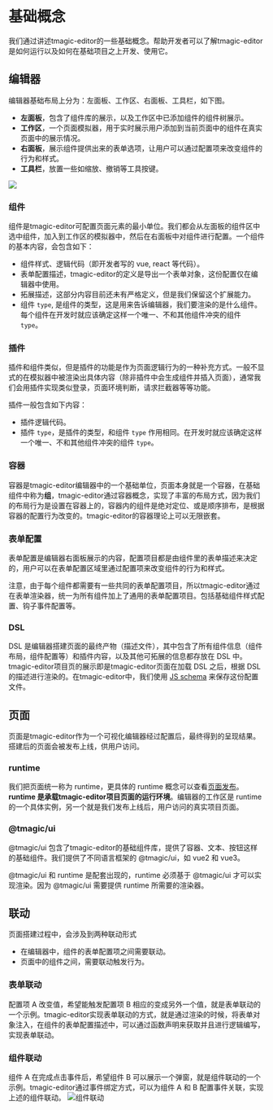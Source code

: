 # 基础概念
我们通过讲述tmagic-editor的一些基础概念。帮助开发者可以了解tmagic-editor是如何运行以及如何在基础项目之上开发、使用它。

## 编辑器
编辑器基础布局上分为：左面板、工作区、右面板、工具栏，如下图。
- **左面板**，包含了组件库的展示，以及工作区中已添加组件的组件树展示。
- **工作区**，一个页面模拟器，用于实时展示用户添加到当前页面中的组件在真实页面中的展示情况。
- **右面板**，展示组件提供出来的表单选项，让用户可以通过配置项来改变组件的行为和样式。
- **工具栏**，放置一些如缩放、撤销等工具按键。
<img src="https://vfiles.gtimg.cn/vupload/20211009/083dfa1633771059332.png">

### 组件
组件是tmagic-editor可配置页面元素的最小单位。我们都会从左面板的组件区中选中组件，加入到工作区的模拟器中，然后在右面板中对组件进行配置。一个组件的基本内容，会包含如下：
- 组件样式、逻辑代码（即开发者写的 vue, react 等代码）。 
- 表单配置描述，tmagic-editor的定义是导出一个表单对象，这份配置仅在编辑器中使用。
- 拓展描述，这部分内容目前还未有严格定义，但是我们保留这个扩展能力。
- 组件 `type`, 是组件的类型，这是用来告诉编辑器，我们要渲染的是什么组件。每个组件在开发时就应该确定这样一个唯一、不和其他组件冲突的组件 `type`。

### 插件
插件和组件类似，但是插件的功能是作为页面逻辑行为的一种补充方式。一般不显式的在模拟器中被渲染出具体内容（除非插件中会生成组件并插入页面），通常我们会用插件实现类似登录，页面环境判断，请求拦截器等等功能。

插件一般包含如下内容：
- 插件逻辑代码。
- 插件 `type`，是插件的类型，和组件 `type` 作用相同。在开发时就应该确定这样一个唯一、不和其他组件冲突的组件 `type`。


### 容器
容器是tmagic-editor编辑器中的一个基础单位，页面本身就是一个容器，在基础组件中称为**组**，tmagic-editor通过容器概念，实现了丰富的布局方式，因为我们的布局行为是设置在容器上的，容器内的组件是绝对定位、或是顺序排布，是根据容器的配置行为改变的。tmagic-editor的容器理论上可以无限嵌套。

### 表单配置
表单配置是编辑器右面板展示的内容，配置项目都是由组件里的表单描述来决定的，用户可以在表单配置区域里通过配置项来改变组件的行为和样式。

注意，由于每个组件都需要有一些共同的表单配置项目，所以tmagic-editor通过在表单渲染器，统一为所有组件加上了通用的表单配置项目。包括基础组件样式配置、钩子事件配置等。

### DSL
DSL 是编辑器搭建页面的最终产物（描述文件），其中包含了所有组件信息（组件布局，组件配置等）和插件内容，以及其他可拓展的信息都存放在 DSL 中。tmagic-editor项目页的展示即是tmagic-editor页面在加载 DSL 之后，根据 DSL 的描述进行渲染的。在tmagic-editor中，我们使用 [JS schema](advanced/js-schema.html) 来保存这份配置文件。

## 页面
页面是tmagic-editor作为一个可视化编辑器经过配置后，最终得到的呈现结果。搭建后的页面会被发布上线，供用户访问。

### runtime
我们把页面统一称为 runtime，更具体的 runtime 概念可以查看[页面发布](../page/introduction.html#runtime)。**runtime 是承载tmagic-editor项目页面的运行环境**。编辑器的工作区是 runtime 的一个具体实例，另一个就是我们发布上线后，用户访问的真实项目页面。

### @tmagic/ui
@tmagic/ui 包含了tmagic-editor的基础组件库，提供了容器、文本、按钮这样的基础组件。我们提供了不同语言框架的 @tmagic/ui，如 vue2 和 vue3。

@tmagic/ui 和 runtime 是配套出现的，runtime 必须基于 @tmagic/ui 才可以实现渲染。因为 @tmagic/ui 需要提供 runtime 所需要的渲染器。

## 联动
页面搭建过程中，会涉及到两种联动形式
- 在编辑器中，组件的表单配置项之间需要联动。
- 页面中的组件之间，需要联动触发行为。

### 表单联动
配置项 A 改变值，希望能触发配置项 B 相应的变成另外一个值，就是表单联动的一个示例。tmagic-editor实现表单联动的方式，就是通过渲染的时候，将表单对象注入，在组件的表单配置描述中，可以通过函数声明来获取并且进行逻辑编写，实现表单联动。

### 组件联动
组件 A 在完成点击事件后，希望组件 B 可以展示一个弹窗，就是组件联动的一个示例。tmagic-editor通过事件绑定方式，可以为组件 A 和 B 配置事件关联，实现上述的组件联动。
<img src="https://image.video.qpic.cn/oa_88b7d-37_723692309_1636032154483681" alt="组件联动">



